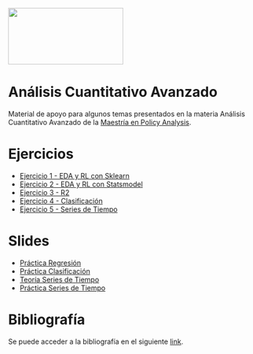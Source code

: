 <a href="url"><img src="https://www.itba.edu.ar/wp-content/uploads/2020/03/Marca-ITBA-Color-ALTA.png" height="115" width="234" ></a>

# Análisis Cuantitativo Avanzado

Material de apoyo para algunos temas presentados en la materia Análisis Cuantitativo Avanzado de la [Maestría en Policy Analysis](https://www.itba.edu.ar/posgrado/maestria-en-policy-analysis). 

# Ejercicios

- [Ejercicio 1 - EDA y RL con Sklearn](https://github.com/LCaravaggio/AnalisisCuantitativoAvanzado/blob/main/Ejercicio_1.ipynb)
- [Ejercicio 2 - EDA y RL con Statsmodel](https://github.com/LCaravaggio/AnalisisCuantitativoAvanzado/blob/main/Ejercicio_2.ipynb)
- [Ejercicio 3 - R2](https://github.com/LCaravaggio/AnalisisCuantitativoAvanzado/blob/main/Ejercicio_3.ipynb)
- [Ejercicio 4 - Clasificación](https://github.com/LCaravaggio/AnalisisCuantitativoAvanzado/blob/main/Ejercicio_4.ipynb)
- [Ejercicio 5 - Series de Tiempo](https://github.com/LCaravaggio/AnalisisCuantitativoAvanzado/blob/main/Ejercicio_5.ipynb)

# Slides

- [Práctica Regresión](https://docs.google.com/presentation/d/1qg-POCaZs8epSwMyfCr7crkH80G5vb8_-8AXUgbiMDI)
- [Práctica Clasificación](https://docs.google.com/presentation/d/1S605bTm5cTk7g-t83Bs_fm5DXRv4wJSsc35papEJ6TA)
- [Teoría Series de Tiempo](https://docs.google.com/presentation/d/12CqGPCtwGxAlzP1IvnhbcjGCGZx-B22GDkl2xU7fIzY)
- [Práctica Series de Tiempo](https://docs.google.com/presentation/d/1iPXyZa5-lcV9K9YcpFZgR6WylyNJkzVeJ7UChaGAHDU)

# Bibliografía

Se puede acceder a la bibliografía en el siguiente [link](https://drive.google.com/drive/folders/1Fpw-1wyQT9w7Blkm9eFqSIv0UN8c4v6H?usp=sharing).
